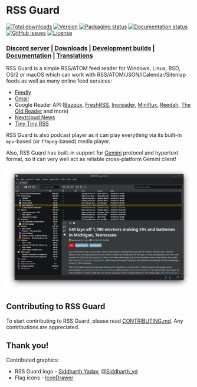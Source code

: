 RSS Guard
=========

[![Total downloads](https://img.shields.io/github/downloads/martinrotter/rssguard/total.svg?maxAge=360)](https://somsubhra.github.io/github-release-stats/?username=martinrotter&repository=rssguard&search=0)
[![Version](https://img.shields.io/github/release/martinrotter/rssguard.svg?maxAge=360)](https://raw.githubusercontent.com/martinrotter/rssguard/master/resources/text/CHANGELOG)
[![Packaging status](https://repology.org/badge/tiny-repos/rssguard.svg)](https://repology.org/project/rssguard/versions)
[![Documentation status](https://readthedocs.org/projects/rssguard/badge/?version=latest)](https://rssguard.readthedocs.io)
[![GitHub issues](https://img.shields.io/github/issues/martinrotter/rssguard.svg?maxAge=360)](https://github.com/martinrotter/rssguard/issues)
[![License](https://img.shields.io/github/license/martinrotter/rssguard.svg?maxAge=360000)](https://github.com/martinrotter/rssguard/blob/master/LICENSE.md)

### [Discord server](https://discord.gg/7xbVMPPNqH) | [Downloads](https://github.com/martinrotter/rssguard/releases) | [Development builds](https://github.com/martinrotter/rssguard/releases/tag/devbuild4) | [Documentation](https://rssguard.readthedocs.io) | [Translations](https://rssguard.readthedocs.io/en/stable/contrib/localization.html)

RSS Guard is a simple RSS/ATOM feed reader for Windows, Linux, BSD, OS/2 or macOS which can work with RSS/ATOM/JSON/iCalendar/Sitemap feeds as well as many online feed services:
* [Feedly](https://feedly.com)
* [Gmail](https://developers.google.com/gmail/api)
* Google Reader API ([Bazqux](https://bazqux.com), [FreshRSS](https://freshrss.org), [Inoreader](https://www.inoreader.com), [Miniflux](https://miniflux.app), [Reedah](http://reedah.com), [The Old Reader](https://theoldreader.com) and more)
* [Nextcloud News](https://apps.nextcloud.com/apps/news)
* [Tiny Tiny RSS](https://tt-rss.org)

RSS Guard is also podcast player as it can play everything via its built-in `mpv`-based (or `ffmpeg`-based) media player.

Also, RSS Guard has built-in support for [Gemini](https://geminiprotocol.net) protocol and hypertext format, so it can very well act as reliable cross-platform Gemini client!

![RSS Guard](resources/graphics/official_pictures/main-window-linux.png)

## Contributing to RSS Guard
To start contributing to RSS Guard, please read [CONTRIBUTING.md](CONTRIBUTING.md). Any contributions are appreciated.

## Thank you!
Contributed graphics:
* RSS Guard logo - [Siddharth Yadav](mailto:illustrationdesignsid@gmail.com), [@Siddharth_yd](https://www.instagram.com/siddharth_yd/)
* Flag icons - [IconDrawer](http://www.icondrawer.com)
